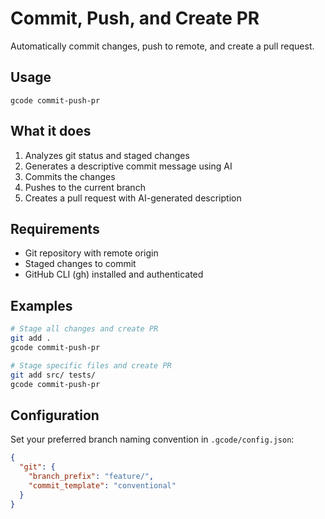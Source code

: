 # Commit, Push, and Create PR

Automatically commit changes, push to remote, and create a pull request.

## Usage
```
gcode commit-push-pr
```

## What it does
1. Analyzes git status and staged changes
2. Generates a descriptive commit message using AI
3. Commits the changes
4. Pushes to the current branch
5. Creates a pull request with AI-generated description

## Requirements
- Git repository with remote origin
- Staged changes to commit
- GitHub CLI (gh) installed and authenticated

## Examples
```bash
# Stage all changes and create PR
git add .
gcode commit-push-pr

# Stage specific files and create PR
git add src/ tests/
gcode commit-push-pr
```

## Configuration
Set your preferred branch naming convention in `.gcode/config.json`:
```json
{
  "git": {
    "branch_prefix": "feature/",
    "commit_template": "conventional"
  }
}
```
